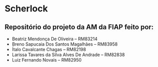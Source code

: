 # Scherlock

<h2>Repositório do projeto da AM da FIAP feito por:</h2>
<ul>
<li>Beatriz Mendonça De Oliveira – RM83214</li>
<li>Breno Sapucaia Dos Santos Magalhães – RM83958</li>
<li>Ítalo Cavalcante Chagas – RM82198</li>
<li>Larissa Tavares da Silva Alves De Andrade – RM82838</li>
<li>Luiz Fernando Novais – RM82950</li>
</ul>
